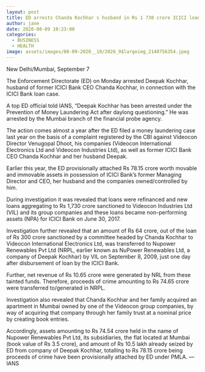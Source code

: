 ```yaml
---
layout: post
title: ED arrests Chanda Kochhar s husband in Rs 1 730 crore ICICI loan case
author: jane
date: 2020-08-09 10:23:00
categories:
  - BUSINESS
  - HEALTH
image: assets/images/08-09-2020__10/2020_9$largeimg_2140756354.jpeg
---
```


New Delhi/Mumbai, September 7

The Enforcement Directorate (ED) on Monday arrested Deepak Kochhar, husband of former ICICI Bank CEO Chanda Kochhar, in connection with the ICICI Bank loan case.

A top ED official told IANS, “Deepak Kochhar has been arrested under the Prevention of Money Laundering Act after daylong questioning.” He was arrested by the Mumbai branch of the financial probe agency.

The action comes almost a year after the ED filed a money laundering case last year on the basis of a complaint registered by the CBI against Videocon Director Venugopal Dhoot, his companies (Videocon International Electronics Ltd and Videocon Industries Ltd), as well as former ICICI Bank CEO Chanda Kochhar and her husband Deepak.

Earlier this year, the ED provisionally attached Rs 78.15 crore worth movable and immovable assets in possession of ICICI Bank’s former Managing Director and CEO, her husband and the companies owned/controlled by him.

During investigation it was revealed that loans were refinanced and new loans aggregating to Rs 1,730 crore sanctioned to Videocon Industries Ltd (VIL) and its group companies and these loans became non-performing assets (NPA) for ICICI Bank on June 30, 2017.

Investigation further revealed that an amount of Rs 64 crore, out of the loan of Rs 300 crore sanctioned by a committee headed by Chanda Kochhar to Videocon International Electronics Ltd, was transferred to Nupower Renewables Pvt Ltd (NRPL, earlier known as NuPower Renewables Ltd, a company of Deepak Kochhar) by VIL on September 8, 2009, just one day after disbursement of loan by the ICICI Bank.

Further, net revenue of Rs 10.65 crore were generated by NRL from these tainted funds. Therefore, proceeds of crime amounting to Rs 74.65 crore were transferred to/generated in NRPL.

Investigation also revealed that Chanda Kochhar and her family acquired an apartment in Mumbai owned by one of the Videocon group companies, by way of acquiring that company through her family trust at a nominal price by creating book entries.

Accordingly, assets amounting to Rs 74.54 crore held in the name of Nupower Renewables Pvt Ltd, its subsidiaries, the flat located at Mumbai (book value of Rs 3.5 crore), and amount of Rs 10.5 lakh already seized by ED from company of Deepak Kochhar, totalling to Rs 78.15 crore being proceeds of crime have been provisionally attached by ED under PMLA. — IANS